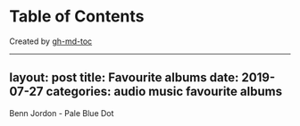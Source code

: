
Table of Contents
=================



Created by [gh-md-toc](https://github.com/ekalinin/github-markdown-toc)



---
layout: post
title: Favourite albums
date:   2019-07-27
categories: audio music favourite albums
---

Benn Jordon - Pale Blue Dot
